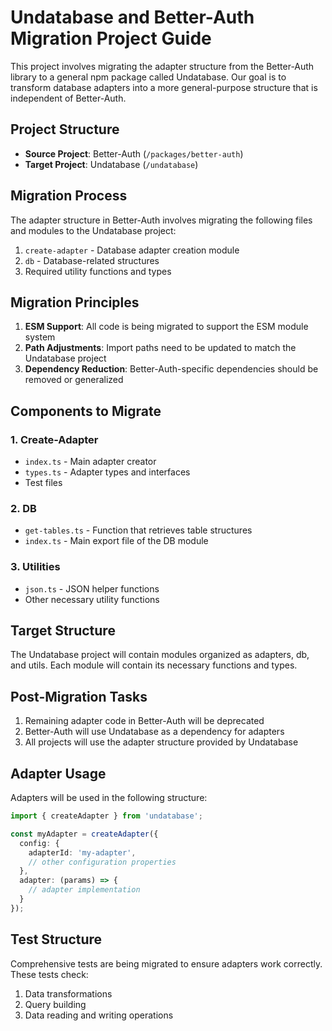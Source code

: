 # Undatabase and Better-Auth Migration Project Guide

This project involves migrating the adapter structure from the Better-Auth library to a general npm package called Undatabase. Our goal is to transform database adapters into a more general-purpose structure that is independent of Better-Auth.

## Project Structure

- **Source Project**: Better-Auth (`/packages/better-auth`)
- **Target Project**: Undatabase (`/undatabase`)

## Migration Process

The adapter structure in Better-Auth involves migrating the following files and modules to the Undatabase project:

1. `create-adapter` - Database adapter creation module
2. `db` - Database-related structures
3. Required utility functions and types

## Migration Principles

1. **ESM Support**: All code is being migrated to support the ESM module system
2. **Path Adjustments**: Import paths need to be updated to match the Undatabase project
3. **Dependency Reduction**: Better-Auth-specific dependencies should be removed or generalized

## Components to Migrate

### 1. Create-Adapter
- `index.ts` - Main adapter creator
- `types.ts` - Adapter types and interfaces
- Test files

### 2. DB
- `get-tables.ts` - Function that retrieves table structures
- `index.ts` - Main export file of the DB module

### 3. Utilities
- `json.ts` - JSON helper functions
- Other necessary utility functions

## Target Structure

The Undatabase project will contain modules organized as adapters, db, and utils. Each module will contain its necessary functions and types.

## Post-Migration Tasks

1. Remaining adapter code in Better-Auth will be deprecated
2. Better-Auth will use Undatabase as a dependency for adapters
3. All projects will use the adapter structure provided by Undatabase

## Adapter Usage

Adapters will be used in the following structure:

```typescript
import { createAdapter } from 'undatabase';

const myAdapter = createAdapter({
  config: {
    adapterId: 'my-adapter',
    // other configuration properties
  },
  adapter: (params) => {
    // adapter implementation
  }
});
```

## Test Structure

Comprehensive tests are being migrated to ensure adapters work correctly. These tests check:

1. Data transformations
2. Query building
3. Data reading and writing operations